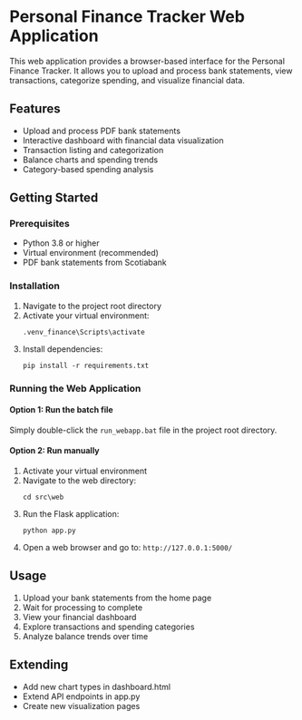 # Personal Finance Tracker Web Application

This web application provides a browser-based interface for the Personal Finance Tracker. It allows you to upload and process bank statements, view transactions, categorize spending, and visualize financial data.

## Features

- Upload and process PDF bank statements
- Interactive dashboard with financial data visualization
- Transaction listing and categorization
- Balance charts and spending trends
- Category-based spending analysis

## Getting Started

### Prerequisites

- Python 3.8 or higher
- Virtual environment (recommended)
- PDF bank statements from Scotiabank

### Installation

1. Navigate to the project root directory
2. Activate your virtual environment:
   ```
   .venv_finance\Scripts\activate
   ```
3. Install dependencies:
   ```
   pip install -r requirements.txt
   ```

### Running the Web Application

#### Option 1: Run the batch file
Simply double-click the `run_webapp.bat` file in the project root directory.

#### Option 2: Run manually
1. Activate your virtual environment
2. Navigate to the web directory:
   ```
   cd src\web
   ```
3. Run the Flask application:
   ```
   python app.py
   ```
4. Open a web browser and go to: `http://127.0.0.1:5000/`

## Usage

1. Upload your bank statements from the home page
2. Wait for processing to complete
3. View your financial dashboard
4. Explore transactions and spending categories
5. Analyze balance trends over time

## Extending

- Add new chart types in dashboard.html
- Extend API endpoints in app.py
- Create new visualization pages 